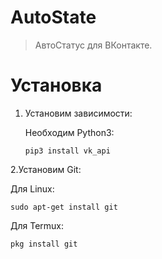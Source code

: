 # AutoState
> АвтоСтатус для ВКонтакте. 

# Установка
1. Установим зависимости:

   Необходим Python3:
   
   
   ```pip3 install vk_api```
  

2.Установим Git:

   Для Linux:
   
   ```sudo apt-get install git```
   
   Для Termux:
   
   ```pkg install git```
   
   
